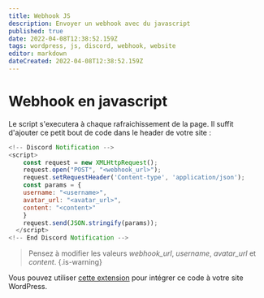 ```yaml
---
title: Webhook JS
description: Envoyer un webhook avec du javascript
published: true
date: 2022-04-08T12:38:52.159Z
tags: wordpress, js, discord, webhook, website
editor: markdown
dateCreated: 2022-04-08T12:38:52.159Z
---
```


# Webhook en javascript
Le script s'executera à chaque rafraichissement de la page.
Il suffit d'ajouter ce petit bout de code dans le header de votre site :

```js
<!-- Discord Notification -->
<script>
    const request = new XMLHttpRequest();
    request.open("POST", "<webhook_url>");
    request.setRequestHeader('Content-type', 'application/json');
    const params = {
    username: "<username>",
    avatar_url: "<avatar_url>",
    content: "<content>"
    }
    request.send(JSON.stringify(params));
  </script>
<!-- End Discord Notification -->
```
> Pensez à modifier les valeurs *webhook_url*, *username*, *avatar_url* et *content*.
{.is-warning}


Vous pouvez utiliser [cette extension](https://wordpress.org/plugins/insert-headers-and-footers/) pour intégrer ce code à votre site WordPress.